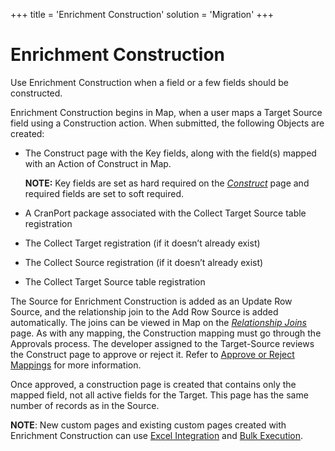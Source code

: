 +++
title = 'Enrichment Construction'
solution = 'Migration'
+++

# Enrichment Construction

Use Enrichment Construction when a field or a few fields should be
constructed.

Enrichment Construction begins in Map, when a user maps a Target Source
field using a Construction action. When submitted, the following Objects
are created:

  - The Construct page with the Key fields, along with the field(s)
    mapped with an Action of Construct in Map.
    
    **NOTE:** Key fields are set as hard required on the
    *[Construct](../Page_Desc/Construct_Page)* page and required
    fields are set to soft required.

  - A CranPort package associated with the Collect Target Source table
    registration

  - The Collect Target registration (if it doesn’t already exist)

  - The Collect Source registration (if it doesn’t already exist)

  - The Collect Target Source table registration

The Source for Enrichment Construction is added as an Update Row Source,
and the relationship join to the Add Row Source is added automatically.
The joins can be viewed in Map on the *[Relationship
Joins](../../Map/Page_Desc/Relationship_Joins_H)* page. As with any
mapping, the Construction mapping must go through the Approvals process.
The developer assigned to the Target-Source reviews the Construct page
to approve or reject it. Refer to [Approve or Reject
Mappings](../../Map/Use_Cases/Approve_or_Reject_Mappings) for more
information.

Once approved, a construction page is created that contains only the
mapped field, not all active fields for the Target. This page has the
same number of records as in the Source.

<span style="font-weight: bold;">NOTE</span>: New custom pages and
existing custom pages created with Enrichment Construction can use
[Excel
Integration](../../../Platform/Excel_Int/Use_Excel_Integration) and
[Bulk Execution](../../../Platform/Bulk_Exec/Use_Bulk_Execution).
